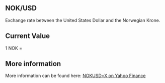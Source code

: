 ## NOK/USD

Exchange rate between the United States Dollar and the Norwegian Krone.

## Current Value

1 NOK = <Value topic="finance/stock-exchange/currency/NOK/USD" decimals="3" unit="USD"/>

## More information

More information can be found here: [NOKUSD=X on Yahoo Finance](https://finance.yahoo.com/quote/NOKUSD=X/)

